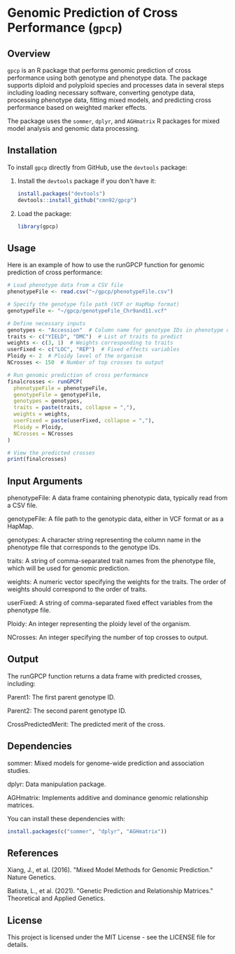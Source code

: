 # Genomic Prediction of Cross Performance (`gpcp`)

## Overview

`gpcp` is an R package that performs genomic prediction of cross performance using both genotype and phenotype data. The package supports diploid and polyploid species and processes data in several steps including loading necessary software, converting genotype data, processing phenotype data, fitting mixed models, and predicting cross performance based on weighted marker effects.

The package uses the `sommer`, `dplyr`, and `AGHmatrix` R packages for mixed model analysis and genomic data processing.

## Installation

To install `gpcp` directly from GitHub, use the `devtools` package:

1. Install the `devtools` package if you don't have it:

   ```r
   install.packages("devtools")
   devtools::install_github("cmn92/gpcp")
2. Load the package:
   ```r
   library(gpcp)

## Usage

Here is an example of how to use the runGPCP function for genomic prediction of cross performance:

  ```r
  # Load phenotype data from a CSV file
phenotypeFile <- read.csv("~/gpcp/phenotypeFile.csv")

# Specify the genotype file path (VCF or HapMap format)
genotypeFile <- "~/gpcp/genotypeFile_Chr9and11.vcf"

# Define necessary inputs
genotypes <- "Accession"  # Column name for genotype IDs in phenotype data
traits <- c("YIELD", "DMC")  # List of traits to predict
weights <- c(3, 1)  # Weights corresponding to traits
userFixed <- c("LOC", "REP")  # Fixed effects variables
Ploidy <- 2  # Ploidy level of the organism
NCrosses <- 150  # Number of top crosses to output

# Run genomic prediction of cross performance
finalcrosses <- runGPCP(
    phenotypeFile = phenotypeFile,
    genotypeFile = genotypeFile,
    genotypes = genotypes,
    traits = paste(traits, collapse = ","),
    weights = weights,
    userFixed = paste(userFixed, collapse = ","),
    Ploidy = Ploidy,
    NCrosses = NCrosses
)

# View the predicted crosses
print(finalcrosses)
```
## Input Arguments
phenotypeFile: A data frame containing phenotypic data, typically read from a CSV file.

genotypeFile: A file path to the genotypic data, either in VCF format or as a HapMap.

genotypes: A character string representing the column name in the phenotype file that corresponds to the genotype IDs.

traits: A string of comma-separated trait names from the phenotype file, which will be used for genomic prediction.

weights: A numeric vector specifying the weights for the traits. The order of weights should correspond to the order of traits.

userFixed: A string of comma-separated fixed effect variables from the phenotype file.

Ploidy: An integer representing the ploidy level of the organism.

NCrosses: An integer specifying the number of top crosses to output.


## Output
The runGPCP function returns a data frame with predicted crosses, including:

Parent1: The first parent genotype ID.

Parent2: The second parent genotype ID.

CrossPredictedMerit: The predicted merit of the cross.

## Dependencies
sommer: Mixed models for genome-wide prediction and association studies.

dplyr: Data manipulation package.

AGHmatrix: Implements additive and dominance genomic relationship matrices.

You can install these dependencies with:

```r
install.packages(c("sommer", "dplyr", "AGHmatrix"))
```
## References
Xiang, J., et al. (2016). "Mixed Model Methods for Genomic Prediction." Nature Genetics.

Batista, L., et al. (2021). "Genetic Prediction and Relationship Matrices." Theoretical and Applied Genetics.

## License
This project is licensed under the MIT License - see the LICENSE file for details.











   

